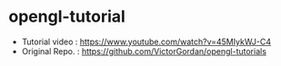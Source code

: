 # opengl-tutorial
- Tutorial video : https://www.youtube.com/watch?v=45MIykWJ-C4
- Original Repo. : https://github.com/VictorGordan/opengl-tutorials 
